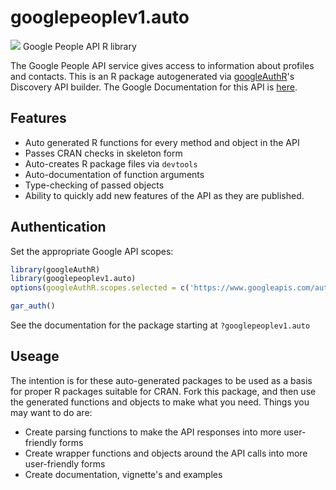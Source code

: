 # googlepeoplev1.auto
![](http://www.google.com/images/icons/product/search-32.gif)
Google People API R library

The Google People API service gives access to information about profiles and contacts.
This is an R package autogenerated via [googleAuthR](http://code.markedmondson.me/googleAuthR)'s Discovery API builder. 
The Google Documentation for this API is [here](https://developers.google.com/people/).

## Features 
 * Auto generated R functions for every method and object in the API
 * Passes CRAN checks in skeleton form
 * Auto-creates R package files via `devtools`
 * Auto-documentation of function arguments
 * Type-checking of passed objects
 * Ability to quickly add new features of the API as they are published.

## Authentication
Set the appropriate Google API scopes:

```r
library(googleAuthR)
library(googlepeoplev1.auto)
options(googleAuthR.scopes.selected = c('https://www.googleapis.com/auth/contacts', 'https://www.googleapis.com/auth/contacts.readonly', 'https://www.googleapis.com/auth/plus.login', 'https://www.googleapis.com/auth/user.addresses.read', 'https://www.googleapis.com/auth/user.birthday.read', 'https://www.googleapis.com/auth/user.emails.read', 'https://www.googleapis.com/auth/user.phonenumbers.read', 'https://www.googleapis.com/auth/userinfo.email', 'https://www.googleapis.com/auth/userinfo.profile'))

gar_auth()
```
 See the documentation for the package starting at `?googlepeoplev1.auto`
## Useage
The intention is for these auto-generated packages to be used as a basis for proper R packages suitable for CRAN.
Fork this package, and then use the generated functions and objects to make what you need.
Things you may want to do are:
* Create parsing functions to make the API responses into more user-friendly forms
* Create wrapper functions and objects around the API calls into more user-friendly forms
* Create documentation, vignette's and examples


